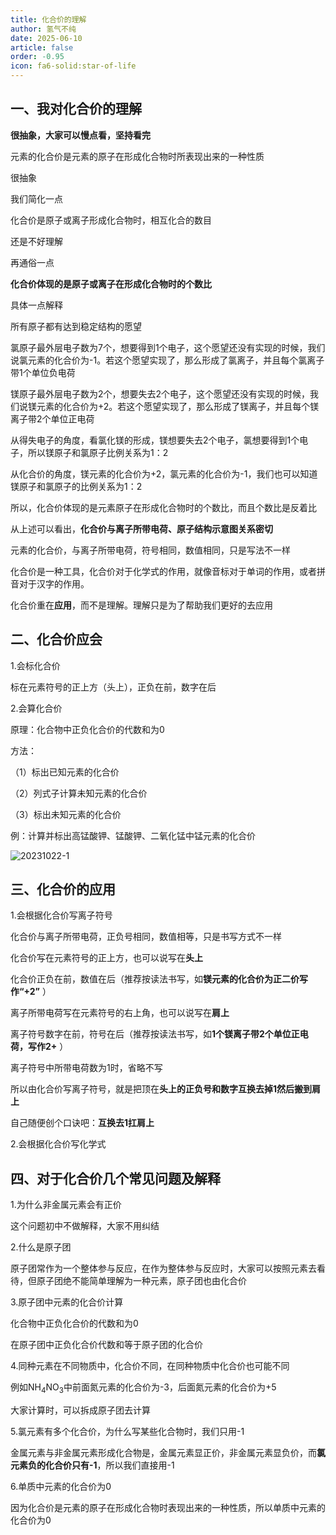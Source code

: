 ```yaml
---
title: 化合价的理解
author: 氢气不纯
date: 2025-06-10
article: false
order: -0.95
icon: fa6-solid:star-of-life
---
```


## 一、我对化合价的理解

**很抽象，大家可以慢点看，坚持看完**

元素的化合价是元素的原子在形成化合物时所表现出来的一种性质

很抽象

我们简化一点

化合价是原子或离子形成化合物时，相互化合的数目

还是不好理解

再通俗一点

**化合价体现的是原子或离子在形成化合物时的个数比**

具体一点解释	

所有原子都有达到稳定结构的愿望

氯原子最外层电子数为7个，想要得到1个电子，这个愿望还没有实现的时候，我们说氯元素的化合价为-1。若这个愿望实现了，那么形成了氯离子，并且每个氯离子带1个单位负电荷

镁原子最外层电子数为2个，想要失去2个电子，这个愿望还没有实现的时候，我们说镁元素的化合价为+2。若这个愿望实现了，那么形成了镁离子，并且每个镁离子带2个单位正电荷

从得失电子的角度，看氯化镁的形成，镁想要失去2个电子，氯想要得到1个电子，所以镁原子和氯原子比例关系为1：2

从化合价的角度，镁元素的化合价为+2，氯元素的化合价为-1，我们也可以知道镁原子和氯原子的比例关系为1：2

所以，化合价体现的是元素原子在形成化合物时的个数比，而且个数比是反着比

从上述可以看出，**化合价与离子所带电荷、原子结构示意图关系密切**

元素的化合价，与离子所带电荷，符号相同，数值相同，只是写法不一样

化合价是一种工具，化合价对于化学式的作用，就像音标对于单词的作用，或者拼音对于汉字的作用。

化合价重在**应用**，而不是理解。理解只是为了帮助我们更好的去应用

## 二、化合价应会

1.会标化合价

标在元素符号的正上方（头上），正负在前，数字在后

2.会算化合价

原理：化合物中正负化合价的代数和为0

方法：	

（1）标出已知元素的化合价

（2）列式子计算未知元素的化合价

（3）标出未知元素的化合价

例：计算并标出高锰酸钾、锰酸钾、二氧化锰中锰元素的化合价

![20231022-1](https://img.edaychem.cn//img/20231022-1.png)​

## 三、化合价的应用

1.会根据化合价写离子符号

化合价与离子所带电荷，正负号相同，数值相等，只是书写方式不一样

化合价写在元素符号的正上方，也可以说写在**头上**

化合价正负在前，数值在后（推荐按读法书写，如**镁元素的化合价为正二价写作“+2”** ）

离子所带电荷写在元素符号的右上角，也可以说写在**肩上**

离子符号数字在前，符号在后（推荐按读法书写，如**1个镁离子带2个单位正电荷，写作2+** ）

离子符号中所带电荷数为1时，省略不写

所以由化合价写离子符号，就是把顶在**头上的正负号和数字互换去掉1然后搬到肩上**

自己随便创个口诀吧：**互换去1扛肩上**

2.会根据化合价写化学式

## 四、对于化合价几个常见问题及解释

1.为什么非金属元素会有正价

这个问题初中不做解释，大家不用纠结

2.什么是原子团	

原子团常作为一个整体参与反应，在作为整体参与反应时，大家可以按照元素去看待，但原子团绝不能简单理解为一种元素，原子团也由化合价

3.原子团中元素的化合价计算

化合物中正负化合价的代数和为0

在原子团中正负化合价代数和等于原子团的化合价

4.同种元素在不同物质中，化合价不同，在同种物质中化合价也可能不同

例如NH<sub>4</sub>NO<sub>3</sub>中前面氮元素的化合价为-3，后面氮元素的化合价为+5

大家计算时，可以拆成原子团去计算

5.氯元素有多个化合价，为什么写某些化合物时，我们只用-1

金属元素与非金属元素形成化合物是，金属元素显正价，非金属元素显负价，而**氯元素负的化合价只有-1**，所以我们直接用-1

6.单质中元素的化合价为0

因为化合价是元素的原子在形成化合物时表现出来的一种性质，所以单质中元素的化合价为0

‍

